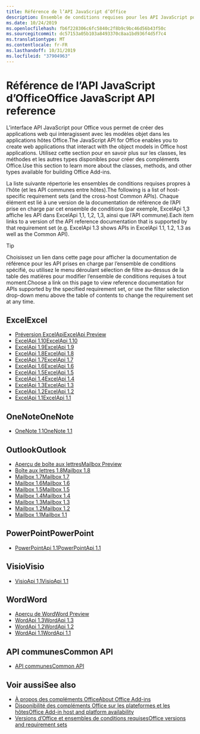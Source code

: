 ```yaml
---
title: Référence de l’API JavaScript d’Office
description: Ensemble de conditions requises pour les API JavaScript pour Office par hôte
ms.date: 10/24/2019
ms.openlocfilehash: fb6f228306c6fc5840c2f8b9c9bc46d56b43f50c
ms.sourcegitcommit: dc57153a05b103a8493370c8aa1bd936f4d5f7c4
ms.translationtype: MT
ms.contentlocale: fr-FR
ms.lasthandoff: 10/31/2019
ms.locfileid: "37904963"
---
```

# <a name="office-javascript-api-reference"></a><span data-ttu-id="0e4ae-103">Référence de l’API JavaScript d’Office</span><span class="sxs-lookup"><span data-stu-id="0e4ae-103">Office JavaScript API reference</span></span>

<span data-ttu-id="0e4ae-104">L’interface API JavaScript pour Office vous permet de créer des applications web qui interagissent avec les modèles objet dans les applications hôtes Office.</span><span class="sxs-lookup"><span data-stu-id="0e4ae-104">The JavaScript API for Office enables you to create web applications that interact with the object models in Office host applications.</span></span> <span data-ttu-id="0e4ae-105">Utilisez cette section pour en savoir plus sur les classes, les méthodes et les autres types disponibles pour créer des compléments Office.</span><span class="sxs-lookup"><span data-stu-id="0e4ae-105">Use this section to learn more about the classes, methods, and other types available for building Office Add-ins.</span></span>

<span data-ttu-id="0e4ae-106">La liste suivante répertorie les ensembles de conditions requises propres à l’hôte (et les API communes entre hôtes).</span><span class="sxs-lookup"><span data-stu-id="0e4ae-106">The following is a list of host-specific requirement sets (and the cross-host Common APIs).</span></span> <span data-ttu-id="0e4ae-107">Chaque élément est lié à une version de la documentation de référence de l’API prise en charge par cet ensemble de conditions (par exemple, ExcelApi 1,3 affiche les API dans ExcelApi 1,1, 1,2, 1,3, ainsi que l’API commune).</span><span class="sxs-lookup"><span data-stu-id="0e4ae-107">Each item links to a version of the API reference documentation that is supported by that requirement set (e.g. ExcelApi 1.3 shows APIs in ExcelApi 1.1, 1.2, 1.3 as well as the Common API).</span></span>

> [!TIP]
> <span data-ttu-id="0e4ae-108">Choisissez un lien dans cette page pour afficher la documentation de référence pour les API prises en charge par l’ensemble de conditions spécifié, ou utilisez le menu déroulant sélection de filtre au-dessus de la table des matières pour modifier l’ensemble de conditions requises à tout moment.</span><span class="sxs-lookup"><span data-stu-id="0e4ae-108">Choose a link on this page to view reference documentation for APIs supported by the specified requirement set, or use the filter selection drop-down menu above the table of contents to change the requirement set at any time.</span></span>

## <a name="excel"></a><span data-ttu-id="0e4ae-109">Excel</span><span class="sxs-lookup"><span data-stu-id="0e4ae-109">Excel</span></span>

- [<span data-ttu-id="0e4ae-110">Préversion ExcelApi</span><span class="sxs-lookup"><span data-stu-id="0e4ae-110">ExcelApi Preview</span></span>](/javascript/api/excel?view=excel-js-preview)
- [<span data-ttu-id="0e4ae-111">ExcelApi 1.10</span><span class="sxs-lookup"><span data-stu-id="0e4ae-111">ExcelApi 1.10</span></span>](/javascript/api/excel?view=excel-js-1.10)
- [<span data-ttu-id="0e4ae-112">ExcelApi 1.9</span><span class="sxs-lookup"><span data-stu-id="0e4ae-112">ExcelApi 1.9</span></span>](/javascript/api/excel?view=excel-js-1.9)
- [<span data-ttu-id="0e4ae-113">ExcelApi 1.8</span><span class="sxs-lookup"><span data-stu-id="0e4ae-113">ExcelApi 1.8</span></span>](/javascript/api/excel?view=excel-js-1.8)
- [<span data-ttu-id="0e4ae-114">ExcelApi 1.7</span><span class="sxs-lookup"><span data-stu-id="0e4ae-114">ExcelApi 1.7</span></span>](/javascript/api/excel?view=excel-js-1.7)
- [<span data-ttu-id="0e4ae-115">ExcelApi 1.6</span><span class="sxs-lookup"><span data-stu-id="0e4ae-115">ExcelApi 1.6</span></span>](/javascript/api/excel?view=excel-js-1.6)
- [<span data-ttu-id="0e4ae-116">ExcelApi 1.5</span><span class="sxs-lookup"><span data-stu-id="0e4ae-116">ExcelApi 1.5</span></span>](/javascript/api/excel?view=excel-js-1.5)
- [<span data-ttu-id="0e4ae-117">ExcelApi 1.4</span><span class="sxs-lookup"><span data-stu-id="0e4ae-117">ExcelApi 1.4</span></span>](/javascript/api/excel?view=excel-js-1.4)
- [<span data-ttu-id="0e4ae-118">ExcelApi 1.3</span><span class="sxs-lookup"><span data-stu-id="0e4ae-118">ExcelApi 1.3</span></span>](/javascript/api/excel?view=excel-js-1.3)
- [<span data-ttu-id="0e4ae-119">ExcelApi 1.2</span><span class="sxs-lookup"><span data-stu-id="0e4ae-119">ExcelApi 1.2</span></span>](/javascript/api/excel?view=excel-js-1.2)
- [<span data-ttu-id="0e4ae-120">ExcelApi 1.1</span><span class="sxs-lookup"><span data-stu-id="0e4ae-120">ExcelApi 1.1</span></span>](/javascript/api/excel?view=excel-js-1.1)

## <a name="onenote"></a><span data-ttu-id="0e4ae-121">OneNote</span><span class="sxs-lookup"><span data-stu-id="0e4ae-121">OneNote</span></span>

- [<span data-ttu-id="0e4ae-122">OneNote 1,1</span><span class="sxs-lookup"><span data-stu-id="0e4ae-122">OneNote 1.1</span></span>](/javascript/api/onenote?view=onenote-js-1.1)

## <a name="outlook"></a><span data-ttu-id="0e4ae-123">Outlook</span><span class="sxs-lookup"><span data-stu-id="0e4ae-123">Outlook</span></span>

- [<span data-ttu-id="0e4ae-124">Aperçu de boîte aux lettres</span><span class="sxs-lookup"><span data-stu-id="0e4ae-124">Mailbox Preview</span></span>](/javascript/api/outlook?view=outlook-js-preview)
- [<span data-ttu-id="0e4ae-125">Boîte aux lettres 1,8</span><span class="sxs-lookup"><span data-stu-id="0e4ae-125">Mailbox 1.8</span></span>](/javascript/api/outlook?view=outlook-js-1.8)
- [<span data-ttu-id="0e4ae-126">Mailbox 1.7</span><span class="sxs-lookup"><span data-stu-id="0e4ae-126">Mailbox 1.7</span></span>](/javascript/api/outlook?view=outlook-js-1.7)
- [<span data-ttu-id="0e4ae-127">Mailbox 1.6</span><span class="sxs-lookup"><span data-stu-id="0e4ae-127">Mailbox 1.6</span></span>](/javascript/api/outlook?view=outlook-js-1.6)
- [<span data-ttu-id="0e4ae-128">Mailbox 1.5</span><span class="sxs-lookup"><span data-stu-id="0e4ae-128">Mailbox 1.5</span></span>](/javascript/api/outlook?view=outlook-js-1.5)
- [<span data-ttu-id="0e4ae-129">Mailbox 1.4</span><span class="sxs-lookup"><span data-stu-id="0e4ae-129">Mailbox 1.4</span></span>](/javascript/api/outlook?view=outlook-js-1.4)
- [<span data-ttu-id="0e4ae-130">Mailbox 1.3</span><span class="sxs-lookup"><span data-stu-id="0e4ae-130">Mailbox 1.3</span></span>](/javascript/api/outlook?view=outlook-js-1.3)
- [<span data-ttu-id="0e4ae-131">Mailbox 1.2</span><span class="sxs-lookup"><span data-stu-id="0e4ae-131">Mailbox 1.2</span></span>](/javascript/api/outlook?view=outlook-js-1.2)
- [<span data-ttu-id="0e4ae-132">Mailbox 1.1</span><span class="sxs-lookup"><span data-stu-id="0e4ae-132">Mailbox 1.1</span></span>](/javascript/api/outlook?view=outlook-js-1.1)

## <a name="powerpoint"></a><span data-ttu-id="0e4ae-133">PowerPoint</span><span class="sxs-lookup"><span data-stu-id="0e4ae-133">PowerPoint</span></span>

- [<span data-ttu-id="0e4ae-134">PowerPointApi 1.1</span><span class="sxs-lookup"><span data-stu-id="0e4ae-134">PowerPointApi 1.1</span></span>](/javascript/api/powerpoint?view=powerpoint-js-1.1)

## <a name="visio"></a><span data-ttu-id="0e4ae-135">Visio</span><span class="sxs-lookup"><span data-stu-id="0e4ae-135">Visio</span></span>

- [<span data-ttu-id="0e4ae-136">VisioApi 1,1</span><span class="sxs-lookup"><span data-stu-id="0e4ae-136">VisioApi 1.1</span></span>](/javascript/api/visio?view=visio-js-1.1)

## <a name="word"></a><span data-ttu-id="0e4ae-137">Word</span><span class="sxs-lookup"><span data-stu-id="0e4ae-137">Word</span></span>

- [<span data-ttu-id="0e4ae-138">Aperçu de Word</span><span class="sxs-lookup"><span data-stu-id="0e4ae-138">Word Preview</span></span>](/javascript/api/word?view=word-js-preview)
- [<span data-ttu-id="0e4ae-139">WordApi 1.3</span><span class="sxs-lookup"><span data-stu-id="0e4ae-139">WordApi 1.3</span></span>](/javascript/api/word?view=word-js-1.3)
- [<span data-ttu-id="0e4ae-140">WordApi 1.2</span><span class="sxs-lookup"><span data-stu-id="0e4ae-140">WordApi 1.2</span></span>](/javascript/api/word?view=word-js-1.2)
- [<span data-ttu-id="0e4ae-141">WordApi 1.1</span><span class="sxs-lookup"><span data-stu-id="0e4ae-141">WordApi 1.1</span></span>](/javascript/api/word?view=word-js-1.1)

## <a name="common-api"></a><span data-ttu-id="0e4ae-142">API communes</span><span class="sxs-lookup"><span data-stu-id="0e4ae-142">Common API</span></span>

- [<span data-ttu-id="0e4ae-143">API communes</span><span class="sxs-lookup"><span data-stu-id="0e4ae-143">Common API</span></span>](/javascript/api/office?view=common-js)

## <a name="see-also"></a><span data-ttu-id="0e4ae-144">Voir aussi</span><span class="sxs-lookup"><span data-stu-id="0e4ae-144">See also</span></span>

- [<span data-ttu-id="0e4ae-145">À propos des compléments Office</span><span class="sxs-lookup"><span data-stu-id="0e4ae-145">About Office Add-ins</span></span>](/office/dev/add-ins/overview)
- [<span data-ttu-id="0e4ae-146">Disponibilité des compléments Office sur les plateformes et les hôtes</span><span class="sxs-lookup"><span data-stu-id="0e4ae-146">Office Add-in host and platform availability</span></span>](/office/dev/add-ins/overview/office-add-in-availability)
- [<span data-ttu-id="0e4ae-147">Versions d’Office et ensembles de conditions requises</span><span class="sxs-lookup"><span data-stu-id="0e4ae-147">Office versions and requirement sets</span></span>](/office/dev/add-ins/develop/office-versions-and-requirement-sets)
